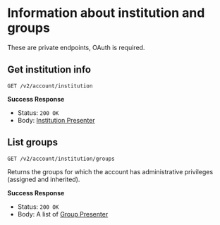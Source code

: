 # Information about institution and groups

These are private endpoints, OAuth is required.

## Get institution info

    GET /v2/account/institution

**Success Response**

* Status: `200 OK`
* Body: [Institution Presenter](presenters/institution.md)


## List groups

    GET /v2/account/institution/groups

Returns the groups for which the account has administrative privileges (assigned and inherited).

**Success Response**

* Status: `200 OK`
* Body: A list of [Group Presenter](presenters/group.md)
